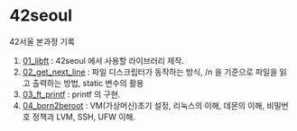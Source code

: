 # 42seoul
42서울 본과정 기록

1. [01_libft](https://github.com/oio337a/42seoul/tree/master/01_libft) : 42seoul 에서 사용할 라이브러리 제작. 
2. [02_get_next_line](https://github.com/oio337a/42seoul/tree/master/02_get_next_line) : 파일 디스크립터가 동작하는 방식, /n 을 기준으로 파일을 읽고 출력하는 방법, static 변수의 활용
3. [03_ft_printf](https://github.com/oio337a/42seoul/tree/master/03_ft_printf) : printf 의 구현.
4. [04_born2beroot](https://github.com/oio337a/42seoul/tree/master/04_born2beroot) : VM(가상머신)초기 설정, 리눅스의 이해, 데몬의 이해, 비밀번호 정책과 LVM, SSH, UFW 이해.
